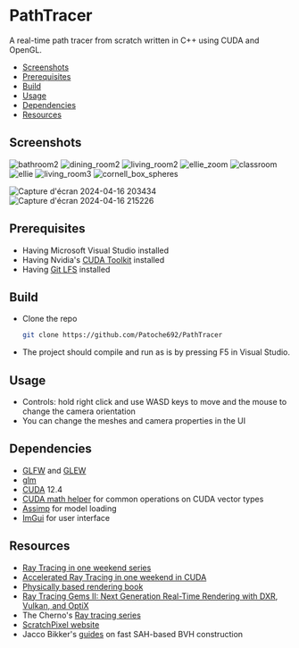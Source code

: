 # PathTracer

A real-time path tracer from scratch written in C++ using CUDA and OpenGL.

- [Screenshots](#screenshots)
- [Prerequisites](#prerequisites)
- [Build](#build)
- [Usage](#usage)
- [Dependencies](#dependencies)
- [Resources](#resources)

## Screenshots

![bathroom2](https://github.com/Patoche692/PathTracer/assets/54531293/47cddedc-bea7-43db-9d60-f91815e12622)
![dining_room2](https://github.com/Patoche692/PathTracer/assets/54531293/667db080-381b-487b-8761-befd88f85b14)
![living_room2](https://github.com/Patoche692/PathTracer/assets/54531293/c8c989b9-af19-46f2-9a47-fa36aa88ab3b)
![ellie_zoom](https://github.com/Patoche692/PathTracer/assets/54531293/edc16123-270e-42b9-89d0-c1b843d8688d)
![classroom](https://github.com/Patoche692/PathTracer/assets/54531293/b2723f91-e41f-4ecb-b8b2-c6bc44d91dd4)
![ellie](https://github.com/Patoche692/PathTracer/assets/54531293/b180a156-0a7e-43b8-a6ed-5c01a65869b3)
![living_room3](https://github.com/Patoche692/PathTracer/assets/54531293/674132f5-035a-405a-851f-b62ae94ce0e9)
![cornell_box_spheres](https://github.com/Patoche692/PathTracer/assets/54531293/c8028e26-bb3d-45f5-bfdf-d8e1849d3c39)
<!-- ![golden_dragon_zoom](https://github.com/Patoche692/PathTracer/assets/54531293/82be7fb0-20bd-4504-890c-4f38c00326bd) -->
![Capture d'écran 2024-04-16 203434](https://github.com/Patoche692/PathTracer/assets/54531293/a9075449-c786-4401-b6a8-28b693f81e51)
![Capture d'écran 2024-04-16 215226](https://github.com/Patoche692/PathTracer/assets/54531293/8c01378b-80f8-4bb3-b411-3a30cd65ad82)


## Prerequisites
- Having Microsoft Visual Studio installed
- Having Nvidia's [CUDA Toolkit](https://developer.nvidia.com/cuda-downloads) installed
- Having [Git LFS](https://git-lfs.com) installed

## Build
- Clone the repo
   ```sh
   git clone https://github.com/Patoche692/PathTracer
   ```
- The project should compile and run as is by pressing F5 in Visual Studio.

## Usage
- Controls: hold right click and use WASD keys to move and the mouse to change the camera orientation
- You can change the meshes and camera properties in the UI

## Dependencies
- [GLFW](https://www.glfw.org) and [GLEW](https://glew.sourceforge.net)
- [glm](https://github.com/g-truc/glm)
- [CUDA](https://developer.nvidia.com/cuda-downloads) 12.4
- [CUDA math helper](https://github.com/NVIDIA/cuda-samples/blob/master/Common/helper_math.h) for common operations on CUDA vector types
- [Assimp](https://github.com/assimp/assimp) for model loading
- [ImGui](https://github.com/ocornut/imgui) for user interface


## Resources
- [Ray Tracing in one weekend series](https://raytracing.github.io)
- [Accelerated Ray Tracing in one weekend in CUDA](https://developer.nvidia.com/blog/accelerated-ray-tracing-cuda/)
- [Physically based rendering book](https://www.pbr-book.org/4ed/contents)
- [Ray Tracing Gems II: Next Generation Real-Time Rendering with DXR, Vulkan, and OptiX](https://www.realtimerendering.com/raytracinggems/rtg2/index.html)
- The Cherno's [Ray tracing series](https://www.youtube.com/playlist?list=PLlrATfBNZ98edc5GshdBtREv5asFW3yXl)
- [ScratchPixel website](https://scratchapixel.com)
- Jacco Bikker's [guides](https://jacco.ompf2.com/2022/04/13/how-to-build-a-bvh-part-1-basics/) on fast SAH-based BVH construction
